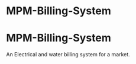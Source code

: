 # MPM-Billing-System 

# MPM-Billing-System


An Electrical and water billing system for a market. 
